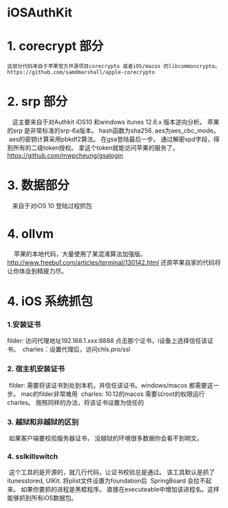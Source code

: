 # iOSAuthKit

# 1. corecrypt 部分
    这部分代码来自于苹果官方开源项目corecrypto 或者iOS/macos 的libcommoncrypto。 https://github.com/samdmarshall/apple-corecrypto 
# 2. srp 部分
    这主要来自于对Authkit iOS10 和windows itunes 12.6.x 版本逆向分析。 苹果的srp 是非常标准的srp-6a版本。 hash函数为sha256. aes为aes_cbc_mode。
    aes的密钥计算采用pbkdf2算法。 在gsa登陆最后一步。 通过解密spd字段，得到所有的二级token授权。 拿这个token就能访问苹果的服务了。
    https://github.com/mwpcheung/gsalogin
# 3. 数据部分
    来自于对iOS 10 登陆过程抓包
# 4. ollvm
     苹果的本地代码，大量使用了某混淆算法加强版。 http://www.freebuf.com/articles/terminal/130142.html 还原苹果自家的代码将让你体会到精疲力尽。
# 4. iOS 系统抓包
### 1.安装证书
  filder: 访问代理地址192.168.1.xxx:8888 点击那个证书，i设备上选择信任该证书。
  charles：设置代理后，访问chls.pro/ssl
### 2. 宿主机安装证书
  filder: 需要将该证书到处到本机，并信任该证书。windows/macos 都需要这一步。 mac的filder非常难用
  charles: 10.12的macos 需要以root的权限运行charles。 按照同样的办法，将该证书设置为信任的
### 3. 越狱和非越狱的区别
  如果客户端要校验服务器证书， 没越狱的环境很多数据你会看不到明文。
### 4. sslkillswitch
  这个工具的是开源的，就几行代码，让证书校验总是通过。 该工具默认是抓了itunesstored, UIKit. 将plist文件设置为foundation后
  SpringBoard 会拉不起来。 如果你要抓的进程是黑框程序。 直接在executeable中增加该进程名。这样能够抓到所有iOS数据包。
  
 
